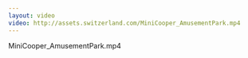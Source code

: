 ```yaml
---
layout: video
video: http://assets.switzerland.com/MiniCooper_AmusementPark.mp4
---
```

MiniCooper_AmusementPark.mp4

